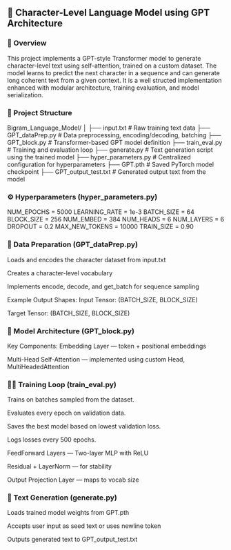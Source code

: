 ## 🧠 Character-Level Language Model using GPT Architecture

### 📄 Overview
This project implements a GPT-style Transformer model to generate character-level text using self-attention, trained on a custom dataset. The model learns to predict the next character in a sequence and can generate long coherent text from a given context. It is a well structed implementation enhanced with modular architecture, training evaluation, and model serialization.

### 📁 Project Structure

Bigram_Language_Model/
│
├── input.txt                  # Raw training text data
├── GPT_dataPrep.py           # Data preprocessing, encoding/decoding, batching
├── GPT_block.py              # Transformer-based GPT model definition
├── train_eval.py             # Training and evaluation loop
├── generate.py               # Text generation script using the trained model
├── hyper_parameters.py       # Centralized configuration for hyperparameters
├── GPT.pth                   # Saved PyTorch model checkpoint
├── GPT_output_test.txt       # Generated output text from the model

### ⚙️ Hyperparameters (hyper_parameters.py)

NUM_EPOCHS = 5000
LEARNING_RATE = 1e-3
BATCH_SIZE = 64
BLOCK_SIZE = 256
NUM_EMBED = 384
NUM_HEADS = 6
NUM_LAYERS = 6
DROPOUT = 0.2
MAX_NEW_TOKENS = 10000
TRAIN_SIZE = 0.90

### 🔄 Data Preparation (GPT_dataPrep.py)

Loads and encodes the character dataset from input.txt

Creates a character-level vocabulary

Implements encode, decode, and get_batch for sequence sampling

Example Output Shapes:
Input Tensor: (BATCH_SIZE, BLOCK_SIZE)

Target Tensor: (BATCH_SIZE, BLOCK_SIZE)

### 🧱 Model Architecture (GPT_block.py)

Key Components:
Embedding Layer — token + positional embeddings

Multi-Head Self-Attention — implemented using custom Head, MultiHeadedAttention

### 🏋️‍♂️ Training Loop (train_eval.py)
Trains on batches sampled from the dataset.

Evaluates every epoch on validation data.

Saves the best model based on lowest validation loss.

Logs losses every 500 epochs.


FeedForward Layers — Two-layer MLP with ReLU

Residual + LayerNorm — for stability

Output Projection Layer — maps to vocab size

### 🔮 Text Generation (generate.py)
Loads trained model weights from GPT.pth

Accepts user input as seed text or uses newline token

Outputs generated text to GPT_output_test.txt

